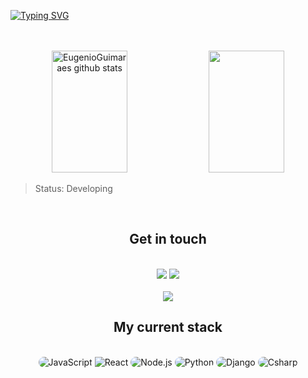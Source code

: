 [![Typing SVG](https://readme-typing-svg.herokuapp.com/?color=FFFFFF&size=35&center=true&vCenter=true&width=1000&lines=HI+THERE,+my+name+is+Eugênio+Lobo;I'm+a+full+stack+developer;I'm+from+Brazil;I'm+a+Web+Developer+student;Welcome+to+my+GitHub+page!+:%29)](https://git.io/typing-svg)

<br/>
<br/>

<div align="center">  
  <img width="49%" height="195px" src="https://github-readme-stats.vercel.app/api?username=EugenioGuimaraes&show_icons=true&count_private=true&hide_border=true&title_color=FFFFFF&icon_color=00FAAC&text_color=E6E7E8&bg_color=0d1117" alt="EugenioGuimaraes github stats" /> 
  <img width="49%" height="195px" src="https://github-readme-stats.vercel.app/api/top-langs/?username=EugenioGuimaraes&layout=compact&hide_border=true&title_color=FFFFFF&text_color=00FAAC&bg_color=0d1117" />
</div>

> Status: Developing


<div align="center" style="display: inline_block">
  <br/>
  <h2>Get in touch</h2>
  <br/>
  <a href = "mailto:eugenio.guimaraes1112@gmail.com"><img src="https://img.shields.io/badge/-Gmail-%23333?style=for-the-badge&logo=gmail&logoColor=white" target="_blank"></a>
  <a href="https://www.linkedin.com/in/eugenio-lobo-guimaraes-1701aa1a2/" target="_blank"><img src="https://img.shields.io/badge/-LinkedIn-%230077B5?style=for-the-badge&logo=linkedin&logoColor=white" target="_blank"></a> 
  
 
  <br/>
  <br/>
  
  <!-- [![Ashutosh's github activity graph](https://github-readme-activity-graph.cyclic.app/graph?username=EugenioGuimaraes&bg_color=0d1117&color=FFFFFF&line=0077b5&point=03cc8f&area=true&hide_border=true)](https://github.com/ashutosh00710/github-readme-activity-graph) -->
  
  <a href="https://github.com/pedrolibas">
  <img src ="https://github-readme-streak-stats.herokuapp.com?user=EugenioGuimaraes&theme=dark&hide_border=true&background=FFFFFF00">
</a>
  
  
 <!-- ![Snake animation](https://github.com/EugenioGuimaraes/EugenioGuimaraes/blob/output/github-contribution-grid-snake.svg) -->
 
  
</div>

<div align="center">
  <h2>My current stack</h2>
  <br/>
  <img src="https://img.shields.io/badge/JavaScript-323330?style=for-the-badge&logo=javascript&logoColor=F7DF1E" style="border-radius: 30px" alt="JavaScript" target="_blank">
  <img src="https://img.shields.io/badge/React-20232A?style=for-the-badge&logo=react&logoColor=61DAFB" alt="React" target="_blank">
  <img src="https://img.shields.io/badge/Node.js-43853D?style=for-the-badge&logo=node.js&logoColor=white" style="border-radius: 30px" alt="Node.js" target="_blank">
  <img src="https://img.shields.io/badge/Python-3776AB?style=for-the-badge&logo=python&logoColor=white" style="border-radius: 30px" alt="Python" target="_blank">
  <img src="https://img.shields.io/badge/Django-092d1f?style=for-the-badge&logo=django&logoColor=white" style="border-radius: 30px" alt="Django" target="_blank">
  <img src="https://img.shields.io/badge/C%23-239120?style=for-the-badge&logo=c-sharp&logoColor=white" style="border-radius: 30px" alt="Csharp" target="_blank">
</div>
